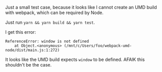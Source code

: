 Just a small test case, because it looks like I cannot create an UMD build with webpack, which can be required by Node.

Just run `yarn && yarn build && yarn test`.

I get this error:

```
ReferenceError: window is not defined
    at Object.<anonymous> (/mnt/c/Users/foo/webpack-umd-node/dist/main.js:1:272)
```

It looks like the UMD build expects `window` to be defined. AFAIK this shouldn't be the case. 